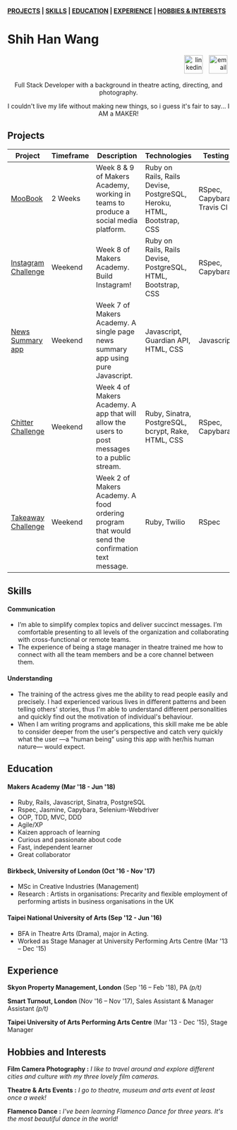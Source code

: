 **[PROJECTS](#projects) | [SKILLS](#skills) | [EDUCATION](#education) | [EXPERIENCE](#experience) | [HOBBIES & INTERESTS](#hobbies-and-interests)**


Shih Han Wang
======================

<p align="right">
  <a href="https://www.linkedin.com/in/shih-han-wang/"><img src="https://cdn0.iconfinder.com/data/icons/sketchy-social-media/57/Linkedin.png" alt="linkedin" hspace="5" height="42" width="42"></a> 
  <a href="mailto:swang05@mail.bbk.ac.uk"><img src="https://cdn2.iconfinder.com/data/icons/doodle/Contact.png" alt="email" hspace="5" height="42" width=""></a>
</p>
<p align="center">
Full Stack Developer with a background in theatre acting, directing, and photography. 
</p>
<p align="center">
I couldn't live my life without making new things, so i guess it's fair to say... I AM a MAKER!
</p>

## Projects


|    Project   | Timeframe | Description | Technologies | Testing | Live |
| ------------ | --------- | ----------------- | ----------------- | ------- | ----- | 
| [MooBook](https://github.com/shihhanwang/Acebook-Byte-3) | 2 Weeks | Week 8 & 9 of Makers Academy, working in teams to produce a social media platform. | Ruby on Rails, Rails Devise, PostgreSQL, Heroku, HTML, Bootstrap, CSS | RSpec, Capybara, Travis CI | [link](https://serene-forest-46618.herokuapp.com/) |
| [Instagram Challenge](https://github.com/shihhanwang/Makers_Instagram) | Weekend | Week 8 of Makers Academy. Build Instagram! | Ruby on Rails, Rails Devise, PostgreSQL, HTML, Bootstrap, CSS | RSpec, Capybara | coming soon... |
| [News Summary app](https://github.com/shihhanwang/Makers_News_Summary) | Weekend | Week 7 of Makers Academy. A single page news summary app using pure Javascript. | Javascript, Guardian API, HTML, CSS | Javascript | n/a |
| [Chitter Challenge](https://github.com/shihhanwang/Makers_Chitter)  | Weekend | Week 4 of Makers Academy. A app that will allow the users to post messages to a public stream. | Ruby, Sinatra, PostgreSQL, bcrypt, Rake, HTML, CSS | RSpec, Capybara | coming soon... |
| [Takeaway Challenge](https://github.com/shihhanwang/takeaway-challenge) | Weekend | Week 2 of Makers Academy. A food ordering program that would send the confirmation text message. | Ruby, Twilio | RSpec | n/a |

## Skills

#### Communication

- I’m able to simplify complex topics and deliver succinct messages. I’m comfortable presenting to all levels of the organization and collaborating with cross-functional or remote teams.
- The experience of being a stage manager in theatre trained me how to connect with all the team members and be a core channel between them.

#### Understanding

- The training of the actress gives me the ability to read people easily and precisely. I had experienced various lives in different patterns and been telling others' stories, thus I'm able to understand different personalities and quickly find out the motivation of individual's behaviour.
- When I am writing programs and applications, this skill make me be able to consider deeper from the user's perspective and catch very quickly what the user —a "human being" using this app with her/his human nature— would expect.

## Education

#### Makers Academy (Mar '18 - Jun '18)

- Ruby, Rails, Javascript, Sinatra, PostgreSQL
- Rspec, Jasmine, Capybara, Selenium-Webdriver
- OOP, TDD, MVC, DDD
- Agile/XP
- Kaizen approach of learning
- Curious and passionate about code
- Fast, independent learner
- Great collaborator

#### Birkbeck, University of London (Oct '16 - Nov '17)

- MSc in Creative Industries (Management)
- Research : Artists in organisations: Precarity and flexible employment of performing artists in business organisations in the UK

#### Taipei National University of Arts (Sep '12 - Jun '16)

- BFA in Theatre Arts (Drama), major in Acting.
- Worked as Stage Manager at University Performing Arts Centre (Mar '13 – Dec '15)

## Experience

**Skyon Property Management, London** (Sep '16 – Feb '18), PA *(p/t)*  

**Smart Turnout, London** (Nov '16 – Nov '17), Sales Assistant & Manager Assistant *(p/t)*  

**Taipei University of Arts Performing Arts Centre** (Mar '13 - Dec '15), Stage Manager 



## Hobbies and Interests

**Film Camera Photography :**
*I like to travel around and explore different cities and culture with my three lovely film cameras.*

**Theatre & Arts Events :**
*I go to theatre, museum and arts event at least once a week!*

**Flamenco Dance :**
*I've been learning Flamenco Dance for three years. It's the most beautiful dance in the world!*

